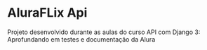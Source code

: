 # AluraFLix Api

Projeto desenvolvido durante as aulas do curso API com Django 3: Aprofundando em testes e documentação da Alura
